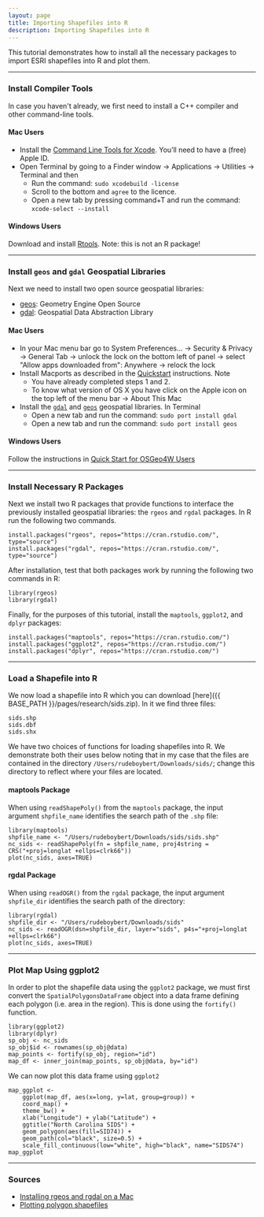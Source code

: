 ```yaml
---
layout: page
title: Importing Shapefiles into R
description: Importing Shapefiles into R
---
```


This tutorial demonstrates how to install all the necessary packages to import ESRI shapefiles into R and plot them. 



* * *



### Install Compiler Tools

In case you haven't already, we first need to install a C++ compiler and other command-line tools.  

#### Mac Users

* Install <!--either [Xcode](https://developer.apple.com/xcode/download/) or--> the [Command Line Tools for Xcode](https://developer.apple.com/downloads/). You’ll need to
have a (free) Apple ID.
* Open Terminal by going to a Finder window -> Applications -> Utilities ->
Terminal and then
    + Run the command: `sudo xcodebuild -license`
    + Scroll to the bottom and `agree` to the licence.
    + Open a new tab by pressing command+T and run the command: `xcode-select --install`


#### Windows Users

Download and install [Rtools](https://cran.r-project.org/bin/windows/Rtools/). Note: this is not an R package!



* * *



### Install `geos` and `gdal` Geospatial Libraries

Next we need to install two open source geospatial libraries: 

* [geos](http://trac.osgeo.org/geos/): Geometry Engine Open Source 
* [gdal](http://www.gdal.org/): Geospatial Data Abstraction Library

#### Mac Users

* In your Mac menu bar go to System Preferences... -> Security & Privacy -> General Tab ->
unlock the lock on the bottom left of panel -> select "Allow apps downloaded
from": Anywhere -> relock the lock
* Install Macports as described in the [Quickstart](http://www.macports.org/install.php)
instructions.  Note
    + You have already completed steps 1 and 2.
    + To know what version of OS X you have click on the Apple icon on the top
    left of the menu bar -> About This Mac
* Install the [`gdal`](http://www.gdal.org/) and [`geos`](http://trac.osgeo.org/geos/) 
geospatial libraries.  In Terminal
    + Open a new tab and run the command: `sudo port install gdal`
    + Open a new tab and run the command: `sudo port install geos`

#### Windows Users

Follow the instructions in [Quick Start for OSGeo4W Users](http://trac.osgeo.org/osgeo4w/#QuickStartforOSGeo4WUsers)



* * *



### Install Necessary R Packages

Next we install two R packages that provide functions to interface the previously installed geospatial libraries:
the `rgeos` and `rgdal` packages.  In R run the following two commands.

~~~
install.packages("rgeos", repos="https://cran.rstudio.com/", type="source")
install.packages("rgdal", repos="https://cran.rstudio.com/", type="source")
~~~

After installation, test that both packages work by running the following two commands in R:

~~~
library(rgeos)
library(rgdal)
~~~

Finally, for the purposes of this tutorial, install the `maptools`, `ggplot2`, and `dplyr` packages:

~~~
install.packages("maptools", repos="https://cran.rstudio.com/")
install.packages("ggplot2", repos="https://cran.rstudio.com/")
install.packages("dplyr", repos="https://cran.rstudio.com/")
~~~



* * *



### Load a Shapefile into R

We now load a shapefile into R which you can download [here]({{ BASE_PATH }}/pages/research/sids.zip).  In it we find three files:

    sids.shp
    sids.dbf
    sids.shx

We have two choices of functions for loading shapefiles into R.  We demonstrate
both their uses below noting that in my case that the files are contained in the
directory `/Users/rudeboybert/Downloads/sids/`; change this directory to reflect
where your files are located.


#### maptools Package

When using `readShapePoly()` from the `maptools` package, the input argument `shpfile_name` identifies the search path of the `.shp` file:

~~~
library(maptools)
shpfile_name <- "/Users/rudeboybert/Downloads/sids/sids.shp"
nc_sids <- readShapePoly(fn = shpfile_name, proj4string = CRS("+proj=longlat +ellps=clrk66"))
plot(nc_sids, axes=TRUE)
~~~


#### rgdal Package

When using `readOGR()` from the `rgdal` package, the input argument `shpfile_dir` identifies the search path of the directory:

~~~
library(rgdal)
shpfile_dir <- "/Users/rudeboybert/Downloads/sids"
nc_sids <- readOGR(dsn=shpfile_dir, layer="sids", p4s="+proj=longlat +ellps=clrk66")
plot(nc_sids, axes=TRUE)
~~~



* * *



### Plot Map Using ggplot2

In order to plot the shapefile data using the `ggplot2` package, we must first convert the `SpatialPolygonsDataFrame` object into a data frame
defining each polygon (i.e. area in the region).  This is done using the `fortify()` function.

~~~
library(ggplot2)
library(dplyr)
sp_obj <- nc_sids
sp_obj$id <- rownames(sp_obj@data)
map_points <- fortify(sp_obj, region="id")
map_df <- inner_join(map_points, sp_obj@data, by="id")
~~~

We can now plot this data frame using `ggplot2`

~~~
map_ggplot <- 
    ggplot(map_df, aes(x=long, y=lat, group=group)) +
    coord_map() +
    theme_bw() +
    xlab("Longitude") + ylab("Latitude") + 
    ggtitle("North Carolina SIDS") + 
    geom_polygon(aes(fill=SID74)) + 
    geom_path(col="black", size=0.5) + 
    scale_fill_continuous(low="white", high="black", name="SIDS74")
map_ggplot
~~~



* * *



### Sources

* [Installing rgeos and rgdal on a Mac](http://tlocoh.r-forge.r-project.org/mac_rgeos_rgdal.html)
* [Plotting polygon shapefiles](https://github.com/hadley/ggplot2/wiki/plotting-polygon-shapefiles)

